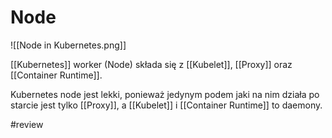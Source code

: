 # Node

![[Node in Kubernetes.png]]

[[Kubernetes]] worker (Node) składa się z [[Kubelet]], [[Proxy]] oraz [[Container Runtime]].

Kubernetes node jest lekki, ponieważ jedynym podem jaki na nim działa po starcie jest tylko [[Proxy]], a [[Kubelet]] i [[Container Runtime]] to daemony.


#review 